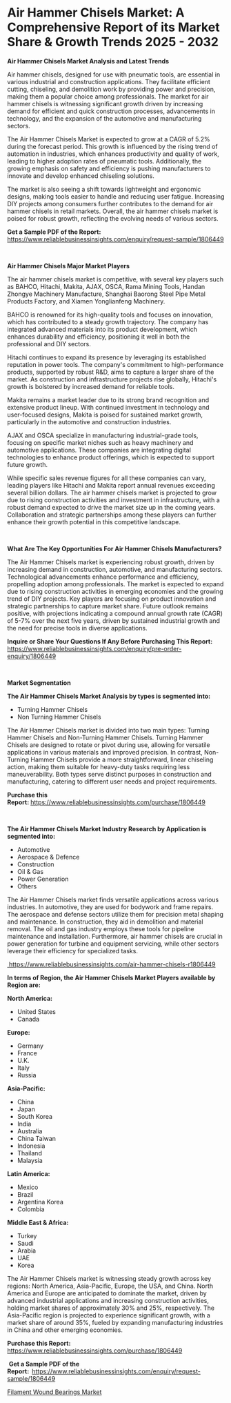 <p><h1>Air Hammer Chisels Market: A Comprehensive Report of its Market Share & Growth Trends 2025 - 2032</h1></p><p><strong>Air Hammer Chisels Market Analysis and Latest Trends</strong></p>
<p><p>Air hammer chisels, designed for use with pneumatic tools, are essential in various industrial and construction applications. They facilitate efficient cutting, chiseling, and demolition work by providing power and precision, making them a popular choice among professionals. The market for air hammer chisels is witnessing significant growth driven by increasing demand for efficient and quick construction processes, advancements in technology, and the expansion of the automotive and manufacturing sectors.</p><p>The Air Hammer Chisels Market is expected to grow at a CAGR of 5.2% during the forecast period. This growth is influenced by the rising trend of automation in industries, which enhances productivity and quality of work, leading to higher adoption rates of pneumatic tools. Additionally, the growing emphasis on safety and efficiency is pushing manufacturers to innovate and develop enhanced chiseling solutions.</p><p>The market is also seeing a shift towards lightweight and ergonomic designs, making tools easier to handle and reducing user fatigue. Increasing DIY projects among consumers further contributes to the demand for air hammer chisels in retail markets. Overall, the air hammer chisels market is poised for robust growth, reflecting the evolving needs of various sectors.</p></p>
<p><strong>Get a Sample PDF of the Report:&nbsp;</strong> <a href="https://www.reliablebusinessinsights.com/enquiry/request-sample/1806449?utm_campaign=2413&utm_medium=2&utm_source=Github&utm_content=ia&utm_term=17022025&utm_id=air-hammer-chisels">https://www.reliablebusinessinsights.com/enquiry/request-sample/1806449</a></p>
<p>&nbsp;</p>
<p><strong>Air Hammer Chisels Major Market Players</strong></p>
<p><p>The air hammer chisels market is competitive, with several key players such as BAHCO, Hitachi, Makita, AJAX, OSCA, Rama Mining Tools, Handan Zhongye Machinery Manufacture, Shanghai Baorong Steel Pipe Metal Products Factory, and Xiamen Yonglianfeng Machinery. </p><p>BAHCO is renowned for its high-quality tools and focuses on innovation, which has contributed to a steady growth trajectory. The company has integrated advanced materials into its product development, which enhances durability and efficiency, positioning it well in both the professional and DIY sectors.</p><p>Hitachi continues to expand its presence by leveraging its established reputation in power tools. The company's commitment to high-performance products, supported by robust R&D, aims to capture a larger share of the market. As construction and infrastructure projects rise globally, Hitachi's growth is bolstered by increased demand for reliable tools.</p><p>Makita remains a market leader due to its strong brand recognition and extensive product lineup. With continued investment in technology and user-focused designs, Makita is poised for sustained market growth, particularly in the automotive and construction industries.</p><p>AJAX and OSCA specialize in manufacturing industrial-grade tools, focusing on specific market niches such as heavy machinery and automotive applications. These companies are integrating digital technologies to enhance product offerings, which is expected to support future growth.</p><p>While specific sales revenue figures for all these companies can vary, leading players like Hitachi and Makita report annual revenues exceeding several billion dollars. The air hammer chisels market is projected to grow due to rising construction activities and investment in infrastructure, with a robust demand expected to drive the market size up in the coming years. Collaboration and strategic partnerships among these players can further enhance their growth potential in this competitive landscape.</p></p>
<p>&nbsp;</p>
<p><strong>What Are The Key Opportunities For Air Hammer Chisels Manufacturers?</strong></p>
<p><p>The Air Hammer Chisels market is experiencing robust growth, driven by increasing demand in construction, automotive, and manufacturing sectors. Technological advancements enhance performance and efficiency, propelling adoption among professionals. The market is expected to expand due to rising construction activities in emerging economies and the growing trend of DIY projects. Key players are focusing on product innovation and strategic partnerships to capture market share. Future outlook remains positive, with projections indicating a compound annual growth rate (CAGR) of 5-7% over the next five years, driven by sustained industrial growth and the need for precise tools in diverse applications.</p></p>
<p><strong>Inquire or Share Your Questions If Any Before Purchasing This Report:</strong> <a href="https://www.reliablebusinessinsights.com/enquiry/pre-order-enquiry/1806449?utm_campaign=2413&utm_medium=2&utm_source=Github&utm_content=ia&utm_term=17022025&utm_id=air-hammer-chisels">https://www.reliablebusinessinsights.com/enquiry/pre-order-enquiry/1806449</a></p>
<p>&nbsp;</p>
<p><strong>Market Segmentation</strong></p>
<p><strong>The Air Hammer Chisels Market Analysis by types is segmented into:</strong></p>
<p><ul><li>Turning Hammer Chisels</li><li>Non Turning Hammer Chisels</li></ul></p>
<p><p>The Air Hammer Chisels market is divided into two main types: Turning Hammer Chisels and Non-Turning Hammer Chisels. Turning Hammer Chisels are designed to rotate or pivot during use, allowing for versatile applications in various materials and improved precision. In contrast, Non-Turning Hammer Chisels provide a more straightforward, linear chiseling action, making them suitable for heavy-duty tasks requiring less maneuverability. Both types serve distinct purposes in construction and manufacturing, catering to different user needs and project requirements.</p></p>
<p><strong>Purchase this Report:&nbsp;</strong><a href="https://www.reliablebusinessinsights.com/purchase/1806449?utm_campaign=2413&utm_medium=2&utm_source=Github&utm_content=ia&utm_term=17022025&utm_id=air-hammer-chisels">https://www.reliablebusinessinsights.com/purchase/1806449</a></p>
<p>&nbsp;</p>
<p><strong>The Air Hammer Chisels Market Industry Research by Application is segmented into:</strong></p>
<p><ul><li>Automotive</li><li>Aerospace & Defence</li><li>Construction</li><li>Oil & Gas</li><li>Power Generation</li><li>Others</li></ul></p>
<p><p>The Air Hammer Chisels market finds versatile applications across various industries. In automotive, they are used for bodywork and frame repairs. The aerospace and defense sectors utilize them for precision metal shaping and maintenance. In construction, they aid in demolition and material removal. The oil and gas industry employs these tools for pipeline maintenance and installation. Furthermore, air hammer chisels are crucial in power generation for turbine and equipment servicing, while other sectors leverage their efficiency for specialized tasks.</p></p>
<p><a href="https://www.reliablebusinessinsights.com/air-hammer-chisels-r1806449?utm_campaign=2413&utm_medium=2&utm_source=Github&utm_content=ia&utm_term=17022025&utm_id=air-hammer-chisels">&nbsp;https://www.reliablebusinessinsights.com/air-hammer-chisels-r1806449</a></p>
<p><strong>In terms of Region, the Air Hammer Chisels Market Players available by Region are:</strong></p>
<p>
    <p> <strong> North America: </strong>
        <ul>
            <li>United States</li>
            <li>Canada</li>
        </ul>
        </p> 
    <p> <strong> Europe: </strong>
        <ul>
            <li>Germany</li>
            <li>France</li>
            <li>U.K.</li>
            <li>Italy</li>
            <li>Russia</li>
        </ul>
        </p> 
    <p> <strong> Asia-Pacific: </strong>
        <ul>
            <li>China</li>
            <li>Japan</li>
            <li>South Korea</li>
            <li>India</li>
            <li>Australia</li>
            <li>China Taiwan</li>
            <li>Indonesia</li>
            <li>Thailand</li>
            <li>Malaysia</li>
        </ul>
        </p> 
    <p> <strong> Latin America: </strong>
        <ul>
            <li>Mexico</li>
            <li>Brazil</li>
            <li>Argentina Korea</li>
            <li>Colombia</li>
        </ul>
        </p> 
    <p> <strong> Middle East & Africa: </strong>
        <ul>
            <li>Turkey</li>
            <li>Saudi</li>
            <li>Arabia</li>
            <li>UAE</li>
            <li>Korea</li>
        </ul>
    </p>
    </p>
<p><p>The Air Hammer Chisels market is witnessing steady growth across key regions: North America, Asia-Pacific, Europe, the USA, and China. North America and Europe are anticipated to dominate the market, driven by advanced industrial applications and increasing construction activities, holding market shares of approximately 30% and 25%, respectively. The Asia-Pacific region is projected to experience significant growth, with a market share of around 35%, fueled by expanding manufacturing industries in China and other emerging economies.</p></p>
<p><strong>Purchase this Report: </strong><a href="https://www.reliablebusinessinsights.com/purchase/1806449?utm_campaign=2413&utm_medium=2&utm_source=Github&utm_content=ia&utm_term=17022025&utm_id=air-hammer-chisels">https://www.reliablebusinessinsights.com/purchase/1806449</a></p>
<p>&nbsp;<strong>Get a Sample PDF of the Report:&nbsp;&nbsp;</strong><a href="https://www.reliablebusinessinsights.com/enquiry/request-sample/1806449?utm_campaign=2413&utm_medium=2&utm_source=Github&utm_content=ia&utm_term=17022025&utm_id=air-hammer-chisels">https://www.reliablebusinessinsights.com/enquiry/request-sample/1806449</a></p>
<p><strong></strong></p>
<p><p><a href="https://github.com/hartsockdonnette82/Market-Research-Report-List-1/blob/main/filament-wound-bearings-market.md?utm_campaign=2413&utm_medium=2&utm_source=Github&utm_content=ia&utm_term=17022025&utm_id=air-hammer-chisels">Filament Wound Bearings Market</a></p></p>